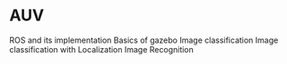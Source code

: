 # AUV

ROS and its implementation
Basics of gazebo
Image classification
Image classification with Localization
Image Recognition

